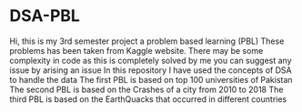 # DSA-PBL
Hi, this is my 3rd semester project a problem based learning (PBL) 
These problems has been taken from Kaggle website. 
There may be some complexity in code as this is completely 
solved by me you can suggest any issue by arising an issue
In this repository I have used the concepts of DSA to handle the data
The first PBL is based on top 100 universities of Pakistan
The second PBL is based on the Crashes of a city from 2010 to 2018 
The third PBL is based on the EarthQuacks that occurred in different countries

